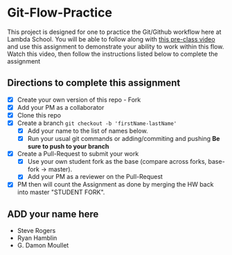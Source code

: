 # Git-Flow-Practice

This project is designed for one to practice the Git/Github workflow here at Lambda School. You will be able to follow along with [this pre-class video](https://youtu.be/4fLr6ah82bE) and use this assignment to demonstrate your ability to work within this flow. Watch this video, then follow the instructions listed below to complete the assignment

## Directions to complete this assignment

- [X] Create your own version of this repo - Fork
- [x] Add your PM as a collaborator
- [X] Clone this repo
- [X] Create a branch `git checkout -b 'firstName-lastName'`
  - [X] Add your name to the list of names below.
  - [X] Run your usual git commands or adding/commiting and pushing **Be sure to push to your branch**
- [X] Create a Pull-Request to submit your work
  - [X] Use your own student fork as the base (compare across forks, base-fork -> master).
  - [X] Add your PM as a reviewer on the Pull-Request
- [X] PM then will count the Assignment as done by merging the HW back into master "STUDENT FORK".

## ADD your name here

- Steve Rogers
- Ryan Hamblin
- G. Damon Moullet
